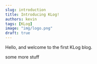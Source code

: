 ```yaml
---
slug: introduction
title: Introducing KLog!
authors: kevin
tags: [KLog]
image: "img/logo.png"
draft: true
---
```


<!-- ![Logo](/img/logo.png) -->

Hello, and welcome to the first KLog blog.

<!--truncate-->

some more stuff
